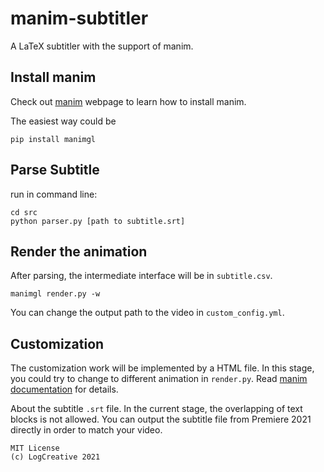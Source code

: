 # manim-subtitler
A LaTeX subtitler with the support of manim.

## Install manim

Check out [manim](https://github.com/3b1b/manim) webpage to learn how to install manim.

The easiest way could be
```
pip install manimgl
```

## Parse Subtitle

run in command line:
```
cd src
python parser.py [path to subtitle.srt]
```

## Render the animation

After parsing, the intermediate interface will be in `subtitle.csv`.
```
manimgl render.py -w
```
You can change the output path to the video in `custom_config.yml`.

## Customization

The customization work will be implemented by a HTML file. In this stage, you could try to change to different animation in `render.py`. Read [manim documentation](https://docs.manim.org.cn/animation/index.html) for details.

About the subtitle `.srt` file. In the current stage, the overlapping of text blocks is not allowed. You can output the subtitle file from Premiere 2021 directly in order to match your video.

```
MIT License
(c) LogCreative 2021
```